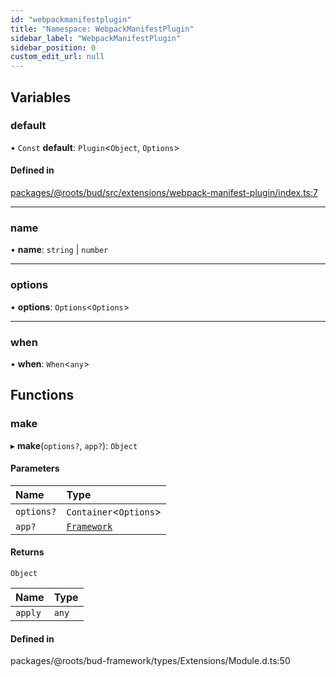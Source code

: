 ```yaml
---
id: "webpackmanifestplugin"
title: "Namespace: WebpackManifestPlugin"
sidebar_label: "WebpackManifestPlugin"
sidebar_position: 0
custom_edit_url: null
---
```


## Variables

### default

• `Const` **default**: `Plugin`<`Object`, `Options`\>

#### Defined in

[packages/@roots/bud/src/extensions/webpack-manifest-plugin/index.ts:7](https://github.com/roots/bud/blob/e7af0dde3/packages/@roots/bud/src/extensions/webpack-manifest-plugin/index.ts#L7)

___

### name

• **name**: `string` \| `number`

___

### options

• **options**: `Options`<`Options`\>

___

### when

• **when**: `When`<`any`\>

## Functions

### make

▸ **make**(`options?`, `app?`): `Object`

#### Parameters

| Name | Type |
| :------ | :------ |
| `options?` | `Container`<`Options`\> |
| `app?` | [`Framework`](../classes/framework.md) |

#### Returns

`Object`

| Name | Type |
| :------ | :------ |
| `apply` | `any` |

#### Defined in

packages/@roots/bud-framework/types/Extensions/Module.d.ts:50
